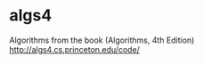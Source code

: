 algs4
=====

Algorithms from the book (Algorithms, 4th Edition)
http://algs4.cs.princeton.edu/code/
